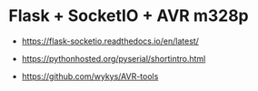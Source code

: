 Flask + SocketIO + AVR m328p
=============================

* <https://flask-socketio.readthedocs.io/en/latest/>
* <https://pythonhosted.org/pyserial/shortintro.html>

* <https://github.com/wykys/AVR-tools>
